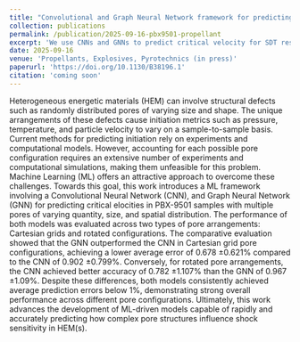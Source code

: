 ```yaml
---
title: "Convolutional and Graph Neural Network framework for predicting critical impact velocity in heterogeneous PBX-9501"
collection: publications
permalink: /publication/2025-09-16-pbx9501-propellant
excerpt: 'We use CNNs and GNNs to predict critical velocity for SDT response of PBX-9501 with macroscale pores.'
date: 2025-09-16
venue: 'Propellants, Explosives, Pyrotechnics (in press)'
paperurl: 'https://doi.org/10.1130/B38196.1'
citation: 'coming soon'
---
```


Heterogeneous energetic materials (HEM) can involve structural defects such as randomly distributed pores of varying size and shape. The unique arrangements of these defects cause initiation metrics such as pressure, temperature, and particle velocity to vary on a sample-to-sample basis. Current methods for predicting initiation rely on experiments and computational models. However, accounting for each possible pore configuration requires an extensive number of experiments and computational simulations, making them unfeasible for this problem. Machine Learning (ML) offers an attractive approach to overcome these challenges. Towards this goal, this work introduces a ML framework involving a Convolutional Neural Network (CNN), and Graph Neural Network (GNN) for predicting critical elocities in PBX-9501 samples with multiple pores of varying quantity, size, and spatial distribution. The performance of both models was evaluated across two types of pore arrangements: Cartesian grids and rotated configurations. The comparative evaluation showed that the GNN outperformed the CNN in Cartesian grid pore configurations, achieving a lower average error of 0.678 ±0.621% compared to the CNN of 0.902 ±0.799%. Conversely, for rotated pore arrangements, the CNN achieved better accuracy of 0.782 ±1.107% than the GNN of 0.967 ±1.09%. Despite these differences, both models consistently achieved average prediction errors below 1%, demonstrating strong overall performance across different pore configurations. Ultimately, this work advances the development of ML-driven models capable of rapidly and accurately predicting how complex pore structures influence shock sensitivity in HEM(s).
